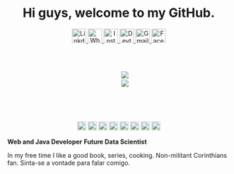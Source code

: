 <h1 align="center"> Hi guys, welcome to my GitHub. </h1>

<p align="center">
  <a target="_blank" href="https://www.linkedin.com/in/gustavocaciolato/">
    <img alt="LinkdeIN" width="32px" src="https://github.com/gucaciolato/gucaciolato/raw/main/img/linkedin.png" />
  </a>
  <a target="_blank" href="https://api.whatsapp.com/send?phone=5518981488133">
    <img alt="Whatsapp" width="32px" src="https://raw.githubusercontent.com/gucaciolato/gucaciolato/main/img/wpp.ico" />
  </a>
  <a target="_blank" href="https://www.instagram.com/gucaciolato/">
    <img alt="Instagram" width="32px" src="https://github.com/gucaciolato/gucaciolato/raw/main/img/ig.png" />
  </a>
  <a target="_blank" href="https://dev.to/gucaciolato/">
    <img alt="Devto" width="32px" src="https://github.com/gucaciolato/gucaciolato/raw/main/img/dev.png" />
  </a>
  <a target="_blank" href="mailto:caciolato@outlook.com">
    <img alt="Gmail" width="32px" src="https://github.com/gucaciolato/gucaciolato/raw/main/img/email.png" />
  </a>
  <a target="_blank" href="https://fb.com/gcaciolato">
    <img alt="Facebook" width="32px" src="https://github.com/gucaciolato/gucaciolato/raw/main/img/facebook.png" />
  </a>
</p>

<p align="center">
  <br />
  <br />
  <code>
    <img src="https://github-readme-stats.vercel.app/api?username=gucaciolato&theme=react&show_icons=true">
    <img src="https://github-readme-stats.vercel.app/api/top-langs/?username=gucaciolato&layout=compact&theme=react&show_icons=true">

  </code>
<p/>

<p align="center">
  <br />
  <br />
  <code><img height="20" src="https://img.shields.io/badge/Java-%20-blue"></code>
  <code><img height="20" src="https://img.shields.io/badge/Python-%20-blue"></code>
  <code><img height="20" src="https://img.shields.io/badge/JavaScript-%20-blue"></code>
  <code><img height="20" src="https://img.shields.io/badge/HTML5-%20-blue"></code>
  <code><img height="20" src="https://img.shields.io/badge/CSS3-%20-blue"></code>
  <code><img height="20" src="https://img.shields.io/badge/Git-%20-blue"></code>
  <code><img height="20" src="https://img.shields.io/badge/PostgreSql-%20-blue"></code>
  <code><img height="20" src="https://img.shields.io/badge/Linux-%20-blue"></code>
</center>


**Web and Java Developer**
**Future Data Scientist**


In my free time I like a good book, series, cooking. Non-militant Corinthians fan.
Sinta-se a vontade para falar comigo.

<!--
**gucaciolato/gucaciolato** is a ✨ _special_ ✨ repository because its `README.md` (this file) appears on your GitHub profile.

Here are some ideas to get you started:

- 🔭 I’m currently working on ...
- 🌱 I’m currently learning ...
- 👯 I’m looking to collaborate on ...
- 🤔 I’m looking for help with ...
- 💬 Ask me about ...
- 📫 How to reach me: ...
- 😄 Pronouns: ...
- ⚡ Fun fact: ...
-->
